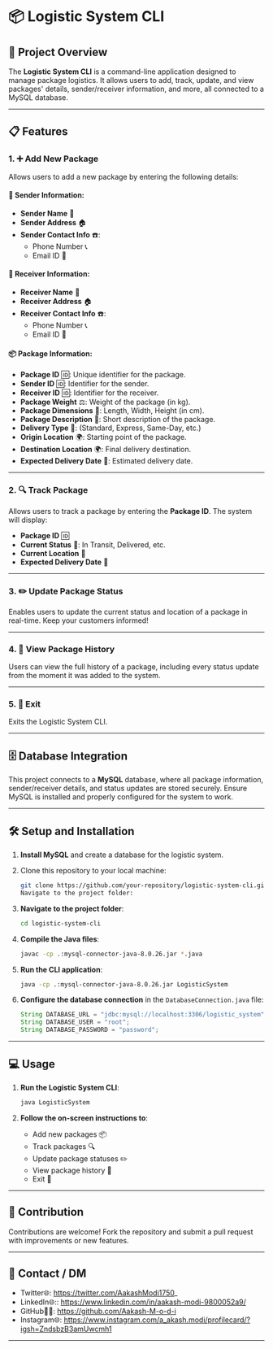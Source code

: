 # 📦 Logistic System CLI

## 🚀 Project Overview

The **Logistic System CLI** is a command-line application designed to manage package logistics. It allows users to add, track, update, and view packages' details, sender/receiver information, and more, all connected to a MySQL database.

---

## 📋 Features

### 1. ➕ Add New Package

Allows users to add a new package by entering the following details:

#### 👤 Sender Information:
- **Sender Name** 📝
- **Sender Address** 🏠
- **Sender Contact Info** ☎️:
    - Phone Number 📞
    - Email ID 📧

#### 👥 Receiver Information:
- **Receiver Name** 📝
- **Receiver Address** 🏠
- **Receiver Contact Info** ☎️:
    - Phone Number 📞
    - Email ID 📧

#### 📦 Package Information:
- **Package ID** 🆔: Unique identifier for the package.
- **Sender ID** 🆔: Identifier for the sender.
- **Receiver ID** 🆔: Identifier for the receiver.
- **Package Weight** ⚖️: Weight of the package (in kg).
- **Package Dimensions** 📏: Length, Width, Height (in cm).
- **Package Description** 📝: Short description of the package.
- **Delivery Type** 🚚: (Standard, Express, Same-Day, etc.)
- **Origin Location** 🌍: Starting point of the package.
- **Destination Location** 🌍: Final delivery destination.
- **Expected Delivery Date** 📅: Estimated delivery date.

---

### 2. 🔍 Track Package

Allows users to track a package by entering the **Package ID**. The system will display:

- **Package ID** 🆔
- **Current Status** 🔄: In Transit, Delivered, etc.
- **Current Location** 📍
- **Expected Delivery Date** 📅

---

### 3. ✏️ Update Package Status

Enables users to update the current status and location of a package in real-time. Keep your customers informed!

---

### 4. 📜 View Package History

Users can view the full history of a package, including every status update from the moment it was added to the system.

---

### 5. 🚪 Exit

Exits the Logistic System CLI.

---

## 🗄️ Database Integration

This project connects to a **MySQL** database, where all package information, sender/receiver details, and status updates are stored securely. Ensure MySQL is installed and properly configured for the system to work.

---

## 🛠️ Setup and Installation

1. **Install MySQL** and create a database for the logistic system.
2. Clone this repository to your local machine:
   ```bash
   git clone https://github.com/your-repository/logistic-system-cli.git
   Navigate to the project folder:
    ```
3. **Navigate to the project folder**:

    ```bash
    cd logistic-system-cli
    ```

4. **Compile the Java files**:

    ```bash
    javac -cp .:mysql-connector-java-8.0.26.jar *.java
    ```

5. **Run the CLI application**:

    ```bash
    java -cp .:mysql-connector-java-8.0.26.jar LogisticSystem
    ```

6. **Configure the database connection** in the `DatabaseConnection.java` file:

    ```java
    String DATABASE_URL = "jdbc:mysql://localhost:3306/logistic_system";
    String DATABASE_USER = "root";
    String DATABASE_PASSWORD = "password";
    ```

---
## 💻 Usage

1. **Run the Logistic System CLI**:

    ```bash
    java LogisticSystem
    ```

2. **Follow the on-screen instructions to**:
    - Add new packages 📦
    - Track packages 🔍
    - Update package statuses ✏️
    - View package history 📜
    - Exit 🚪

---

## 👥 Contribution

Contributions are welcome! Fork the repository and submit a pull request with improvements or new features.

---

[//]: # (## 📄 License)
[//]: # (---)

## 📧 Contact / DM

- Twitter🌐: https://twitter.com/AakashModi1750_
- LinkedIn🌐:: https://www.linkedin.com/in/aakash-modi-9800052a9/
- GitHub🐱‍💻: https://github.com/Aakash-M-o-d-i
- Instagram🌐: https://www.instagram.com/a_akash.modi/profilecard/?igsh=ZndsbzB3amUwcmh1

---


